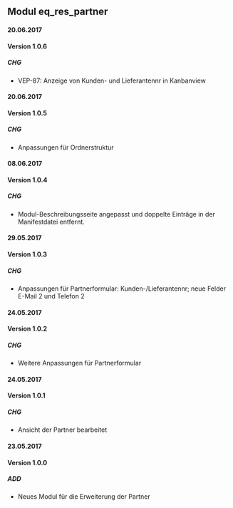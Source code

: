 ## Modul eq_res_partner



#### 20.06.2017
#### Version 1.0.6
##### CHG
- VEP-87: Anzeige von Kunden- und Lieferantennr in Kanbanview


#### 20.06.2017
#### Version 1.0.5
##### CHG
- Anpassungen für Ordnerstruktur


#### 08.06.2017
#### Version 1.0.4
##### CHG
- Modul-Beschreibungsseite angepasst und doppelte Einträge in der Manifestdatei entfernt.

#### 29.05.2017
#### Version 1.0.3
##### CHG
- Anpassungen für Partnerformular: Kunden-/Lieferantennr; neue Felder E-Mail 2 und Telefon 2


#### 24.05.2017
#### Version 1.0.2
##### CHG
- Weitere Anpassungen für Partnerformular


#### 24.05.2017
#### Version 1.0.1
##### CHG
- Ansicht der Partner bearbeitet


#### 23.05.2017
#### Version 1.0.0
##### ADD
- Neues Modul für die Erweiterung der Partner

